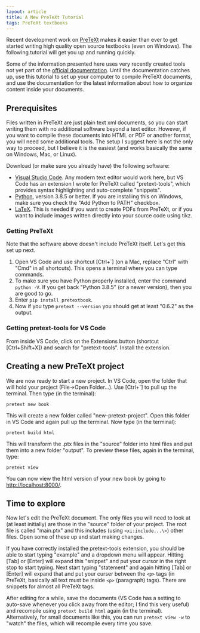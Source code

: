 ```yaml
---
layout: article
title: A New PreTeXt Tutorial
tags: PreTeXt textbooks
---
```


Recent development work on [PreTeXt](https://pretextbook.org/) makes it easier than ever to get started writing high quality open source textbooks (even on Windows).  The following tutorial will get you up and running quickly.  

Some of the information presented here uses very recently created tools not yet part of the [official documentation](https://pretextbook.org/doc/guide/html/guide-toc.html).  Until the documentation catches up, use this tutorial to set up your computer to compile PreTeXt documents, and use the documentation for the latest information about how to organize content inside your documents.

<!--more-->


## Prerequisites

Files written in PreTeXt are just plain text xml documents, so you can start writing them with no additional software beyond a text editor.  However, if you want to compile these documents into HTML or PDF or another format, you will need some additional tools.  The setup I suggest here is not the only way to proceed, but I believe it is the easiest (and works basically the same on Windows, Mac, or Linux).

Download (or make sure you already have) the following software:

* [Visual Studio Code](https://code.visualstudio.com/).  Any modern text editor would work here, but VS Code has an extension I wrote for PreTeXt called "pretext-tools", which provides syntax highlighting and auto-complete "snippets".
* [Python](https://www.python.org/downloads/), version 3.8.5 or better.  If you are installing this on Windows, make sure you check the "Add Python to PATH" checkbox.
* [LaTeX](https://www.latex-project.org/get/).  This is needed if you want to create PDFs from PreTeXt, or if you want to include images written directly into your source code using tikz.

### Getting PreTeXt

Note that the software above doesn't include PreTeXt itself.  Let's get this set up next.

1. Open VS Code and use shortcut [Ctrl+&#96;] (on a Mac, replace "Ctrl" with "Cmd" in all shortcuts).  This opens a terminal where you can type commands.
2. To make sure you have Python properly installed, enter the command `python -V`.  If you get back "Python 3.8.5" (or a newer version), then you are good to go.
3. Enter `pip install pretextbook`.  
4. Now if you type `pretext --version` you should get at least "0.6.2" as the output. 

### Getting pretext-tools for VS Code

From inside VS Code, click on the Extensions button (shortcut [Ctrl+Shift+X]) and search for "pretext-tools".  Install the extension.

## Creating a new PreTeXt project

We are now ready to start a new project.  In VS Code, open the folder that will hold your project (File->Open Folder...).  Use [Ctrl+&#96;] to pull up the terminal.  Then type (in the terminal): 

    pretext new book

This will create a new folder called "new-pretext-project".  Open this folder in VS Code and again pull up the terminal.  Now type (in the terminal):

    pretext build html

This will transform the .ptx files in the "source" folder into html files and put them into a new folder "output".  To preview these files, again in the terminal, type:

    pretext view

You can now view the html version of your new book by going to [http://localhost:8000/](http://localhost:8000/). 

## Time to explore

Now let's edit the PreTeXt document.  The only files you will need to look at (at least initially) are those in the "source" folder of your project.  The root file is called "main.ptx" and this includes (using `<xi:include...\>`) other files.  Open some of these up and start making changes.  

If you have correctly installed the pretext-tools extension, you should be able to start typing "example" and a dropdown menu will appear.  Hitting [Tab] or [Enter] will expand this "snippet" and put your cursor in the right stop to start typing.  Next start typing "statement" and again hitting [Tab] or [Enter] will expand that and put your curser between the `<p>` tags (in PreTeXt, basically all text must be inside `<p>` (paragraph) tags).  There are snippets for almost all PreTeXt tags.  

After editing for a while, save the documents (VS Code has a setting to auto-save whenever you click away from the editor; I find this very useful) and recompile using `pretext build html` again (in the terminal).  Alternatively, for small documents like this, you can run `pretext view -w` to "watch" the files, which will recompile every time you save.
